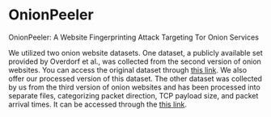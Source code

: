 # OnionPeeler
OnionPeeler: A Website Fingerprinting Attack Targeting Tor Onion Services

We utilized two onion website datasets. One dataset, a publicly available set provided by Overdorf et al., was collected from the second version of onion websites. You can access the original dataset through [this link](https://cosic.esat.kuleuven.be/fingerprintability/#data). We also offer our processed version of this dataset. The other dataset was collected by us from the third version of onion websites and has been processed into separate files, categorizing packet direction, TCP payload size, and packet arrival times. It can be accessed through the [this link]().
